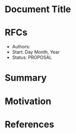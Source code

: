 # Document Title

# RFCs

 * Authors: 
 * Start: Day Month, Year
 * Status: PROPOSAL


# Summary

# Motivation

# References
